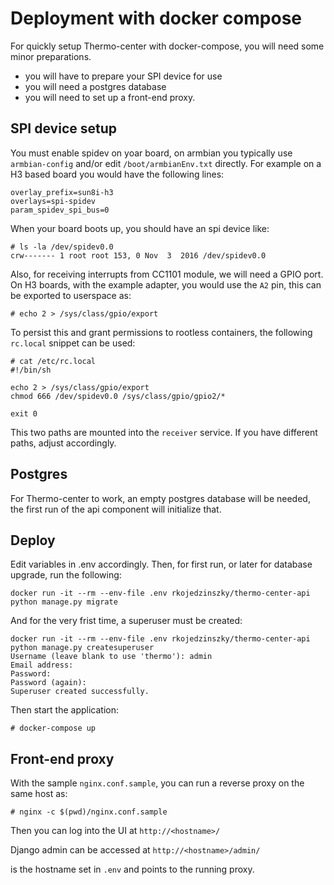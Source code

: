 # Deployment with docker compose

For quickly setup Thermo-center with docker-compose, you will need some minor preparations.

- you will have to prepare your SPI device for use
- you will need a postgres database
- you will need to set up a front-end proxy.

## SPI device setup

You must enable spidev on yoar board, on armbian you typically use `armbian-config` and/or edit `/boot/armbianEnv.txt` directly. For example on a H3 based board you would have the following lines:

```
overlay_prefix=sun8i-h3
overlays=spi-spidev
param_spidev_spi_bus=0
```

When your board boots up, you should have an spi device like:
```
# ls -la /dev/spidev0.0
crw------- 1 root root 153, 0 Nov  3  2016 /dev/spidev0.0
```

Also, for receiving interrupts from CC1101 module, we will need a GPIO port. On H3 boards, with the example adapter, you would use the `A2` pin, this can be exported to userspace as:
```
# echo 2 > /sys/class/gpio/export
```

To persist this and grant permissions to rootless containers, the following `rc.local` snippet can be used:

```
# cat /etc/rc.local
#!/bin/sh

echo 2 > /sys/class/gpio/export
chmod 666 /dev/spidev0.0 /sys/class/gpio/gpio2/*

exit 0
```

This two paths are mounted into the `receiver` service. If you have different paths, adjust accordingly.

## Postgres

For Thermo-center to work, an empty postgres database will be needed, the first run of the api component will initialize that.

## Deploy

Edit variables in .env accordingly. Then, for first run, or later for database upgrade, run the following:
```
docker run -it --rm --env-file .env rkojedzinszky/thermo-center-api python manage.py migrate
```

And for the very frist time, a superuser must be created:
```
docker run -it --rm --env-file .env rkojedzinszky/thermo-center-api python manage.py createsuperuser
Username (leave blank to use 'thermo'): admin
Email address:
Password:
Password (again):
Superuser created successfully.
```

Then start the application:
```
# docker-compose up
```

## Front-end proxy

With the sample `nginx.conf.sample`, you can run a reverse proxy on the same host as:
```
# nginx -c $(pwd)/nginx.conf.sample
```

Then you can log into the UI at `http://<hostname>/`

Django admin can be accessed at `http://<hostname>/admin/`

<hostname> is the hostname set in `.env` and points to the running proxy.
